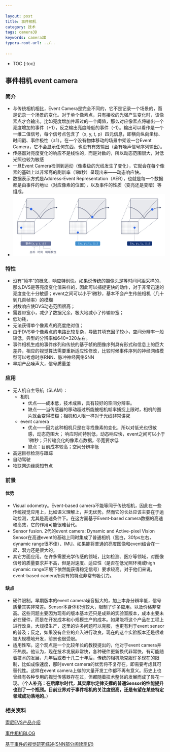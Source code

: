 ```yaml
---

layout: post
title: 事件相机
category: 技术
tags: camera3D
keywords: camera3D
typora-root-url: ../..

---
```



* TOC
{:toc}
## 事件相机 event camera 

### 简介

- 与传统相机相比，Event Camera是完全不同的，它不是记录一个场景的，而是记录一个场景的变化。对于单个像素点，只有接收的光强产生变化时，该像素点才会输出。比如亮度增加并超过的一个阈值，那么对应像素点将输出一个亮度增加的事件（+1），反之输出亮度降低的事件（-1）。输出可以看作是一个一维二值信号，每个信号点包含了（x, y, t, p）四元信息，即横向纵向坐标、时间戳、事件极性（±1）。在一个没有物体移动的场景中架设一台Event Camera，它不会显示任何东西，也没有有效输出（会有噪声信号序列输出）。
- 传感器对亮度变化的响应不是线性的，而是对数的，所以动态范围很大，对低光照也较为敏感
- 一旦Event Camera检测到运动（像素级的光线发生了变化），它就会在每个像素的基础上以非常高的刷新率（1微秒）呈现出来——动态响应快。
- 数据表示方式是Address-Event Representation（AER），也就是每一个数据都是由事件的地址（对应像素的位置），以及事件的性质（变亮还是变暗）等组成。
- ![image-20240813141005057](/public/upload/EVS/evs1.png)

### 特性

- 没有“帧率”的概念，响应特别快。如果说传统的摄像头是等时间间距采样的，那么DVS是等亮度变化值采样的，因此可以捕捉更快的动作，对于非常迅速的亮度变化十分敏感；event之间可以小于1微秒，基本不会产生传统相机（几十到几百帧率）的模糊
- 对数响应使DVS动态范围很高；
- 需要带宽小，减少了数据冗余，极大地减小了传输带宽；
- 低功耗，
- 无法获得单个像素点的亮度绝对值；
- 由于DVS单个像素点的电路比较复杂，导致其填充因子较小，空间分辨率一般较低，典型的分辨率如640*320左右。
- 事件相机生成的事件序列和传统的基于帧的图像序列具有形式和信息上的巨大差异，相应的视觉算法需要重新适应性修改，比较时候事件序列的神经网络模型可以考虑时序RNN、脉冲神经网络SNN
- 早期产品噪声大，信号质量差

###  应用

- 无人机自主导航（SLAM）：
  - 相机
    - 优点——成本低，技术成熟，具有较好的空间分辨率。
    - 缺点——当传感器的移动超过所能被相机帧率捕捉上限时，相机的图片就会变得模糊；相机和人眼一样对于光线非常讲究
  - event camera
    - 优点——因为这种相机只是在寻找像素的变化，所以对低光也很敏感，动态范围大； 响应时间特别低，动态响应快，event之间可以小于1微秒；只传输变化的像素点数据，带宽要求低
    - 缺点：目前成本较高；空间分辨率低
- 高速目标检测与跟踪
- 自动驾驶
- 物联网边缘感知节点

### 前景

#### 优势

- Visual odometry。Event-based camera不能等同于传统相机，因此在一些传统视觉应用上，比如语义理解上，并无优势。然而它的长处应该主要在于运动检测，尤其是高速条件下。在这方面基于Event-based camera数据的高速和高效，它的作用可能很难替代。
- Sensor fusion. 2代的event camera: Dynamic and Active-pixel Vision Sensor在高速event的基础上同时集成了普通相机（黑白，30fps左右，dynamic range很不佳）、IMU。如果能将普通的亮度图像和event结合在一起，潜力还是很大的。
- 其它方面应用。在许多需要光学传感的领域，比如检测、医疗等领域，对图像信号的质量要求并不高，但是对速度、适应性（是否在低光照环境或high dynamic range环境下依然能获得稳定信号）要求较高。对于他们来说，event-based camera所具有的特点非常有吸引力。

#### 缺点

- 硬件限制。早期版本的event camera噪音挺大的，加上本身分辨率低，信号质量其实非常差。Sensor本身体积也较大，限制了许多应用。以及价格非常高。这些问题主要因为现有的版本基本还只是成熟的实验室版本，成本主要未必在硬件，而是在开发成本和小规模生产的成本。如果能将这个产品在工程上进行改良，大规模生产，这里的许多问题可以克服，也更有利于event sensor的普及；反之，如果没有企业的介入进行改良，现在的这个实验版本还是很难被大规模地开发，前景也很受限。
- 适用性窄。这个观点是一个比较年长的教授提出的，他对于event camera并不热衷。他认为，现在技术发展非常快，各种硬件更新换代非常快，有可能随着技术的发展，几年后或者十几二十年后，传统的相机能克服许多现在的限制，比如成像速度，那时event camera的优势将不复存在。即需要考虑其可替代性。这样在event camera上做的大量开发工作都不再有意义。历史上也曾经有各种专用的视觉传感器存在过，但都随着技术整体的发展而成了昙花一现。（**个人补充：在后摩尔时代，其实摩尔定律支撑的普通Sensor的性能提升也到了一个瓶颈。目前业界对于事件相机的关注度很高，还是有望在某些特定领域成功落地的**。）

### 相关资料

[索尼EVS产品介绍](https://www.sony-semicon.com/cn/technology/industry/evs.html)

[事件相机BLOG](https://blog.51cto.com/u_14439393/5723993)

[基于事件的视觉研究综述(SNN部分阅读笔记)](https://gulico.github.io/2020/07/27/Event-based-Vision-A-Survey/)

